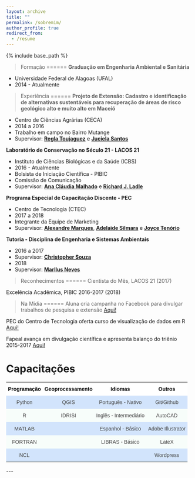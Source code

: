 ```yaml
---
layout: archive
title: ""
permalink: /sobremim/
author_profile: true
redirect_from:
  - /resume
---
```


{% include base_path %}


> Formação
======
**Graduação em Engenharia Ambiental e Sanitária**
  * Universidade Federal de Alagoas (UFAL)
  * 2014 - Atualmente

> Experiência
======
**Projeto de Extensão: Cadastro e identificação de alternativas sustentáveis para recuperação de áreas de risco geológico alto e muito alto em Maceió**
  * Centro de Ciências Agrárias (CECA)
  * 2014 a 2016
  * Trabalho em campo no Bairro Mutange
  * Supervisor: **<span style="color:blue"><a href="http://lattes.cnpq.br/6318193945215115">Regla Toujaguez</a></span>** e **<span style="color:blue"><a href="http://lattes.cnpq.br/8828140324836603">Juciela Santos</a></span>**

**Laboratório de Conservação no Século 21 - LACOS 21**
  * Instituto de Ciências Biológicas e da Saúde (ICBS)
  * 2016 - Atualmente
  * Bolsista de Iniciação Científica - PIBIC
  * Comissão de Comunicação
  * Supervisor: **<span style="color:blue"><a href="http://lattes.cnpq.br/6689567685438939">Ana Cláudia Malhado</a></span>** e **<span style="color:blue"><a href="http://lattes.cnpq.br/9442171708024416">Richard J. Ladle</a></span>**

**Programa Especial de Capacitação Discente - PEC**
  * Centro de Tecnologia (CTEC)
  * 2017 a 2018
  * Integrante da Equipe de Marketing
  * Supervisor: **<span style="color:blue"><a href="http://lattes.cnpq.br/1664387016139320">Alexandre Marques</a></span>**, **<span style="color:blue"><a href="http://lattes.cnpq.br/8244628866352750">Adelaide Silmara</a></span>** e **<span style="color:blue"><a href="http://lattes.cnpq.br/6015947101555081">Joyce Tenório</a></span>**

**Tutoria - Disciplina de Engenharia e Sistemas Ambientais**
  * 2016 a 2017
  * Supervisor: **<span style="color:blue"><a href="http://lattes.cnpq.br/2437633532556581">Christopher Souza</a></span>**
  * 2018
  * Supervisor: **<span style="color:blue"><a href="http://lattes.cnpq.br/4843589642146932">Marllus Neves</a></span>**

> Reconhecimentos
======
Cientista do Mês, LACOS 21 (2017)

Excelência Acadêmica, PIBIC 2016-2017 (2018)

> Na Mídia
======
Aluna cria campanha no Facebook para divulgar trabalhos de pesquisa e extensão <span style="color:blue"><a href="http://www.ufal.edu.br/noticias/2017/2/aluna-cria-campanha-no-facebook-para-divulgar-e-promover-trabalhos-de-pesquisa-e-extensao">Aqui!</a></span>

PEC do Centro de Tecnologia oferta curso de visualização de dados em R <span style="color:blue"><a href="http://www.ufal.edu.br/estudante/noticias/2017/8/estudantes-do-pec-de-tecnologia-ofertam-curso-de-visualizacao-de-dados-em-r">Aqui!</a></span>

Fapeal avança em divulgação científica e apresenta balanço do triênio 2015-2017 <span style="color:blue"><a href="http://www.agenciaalagoas.al.gov.br/noticia/item/23903-fapeal-avanca-em-divulgacao-cientifica-e-apresenta-balanco-do-trienio-2015-2017">Aqui!</a></span>    

Capacitações
======

<style type="text/css">
.tg  {border-collapse:collapse;border-spacing:0;border-color:#999;border:none;}
.tg td{font-family:Arial, sans-serif;font-size:14px;padding:10px 5px;border-style:solid;border-width:0px;overflow:hidden;word-break:normal;border-color:#999;color:#444;background-color:#F7FDFA;}
.tg th{font-family:Arial, sans-serif;font-size:14px;font-weight:normal;padding:10px 5px;border-style:solid;border-width:0px;overflow:hidden;word-break:normal;border-color:#999;color:#fff;background-color:#26ADE4;}
.tg .tg-6f66{background-color:#D2E4FC;font-size:13px;text-align:center;vertical-align:top}
.tg .tg-avcv{font-weight:bold;font-size:14px;background-color:#ffffff;color:#000000;text-align:center;vertical-align:top}
.tg .tg-baqh{text-align:center;vertical-align:top}
.tg .tg-scrz{font-weight:bold;background-color:#ffffff;color:#000000;text-align:center;vertical-align:top}
.tg .tg-z1yq{font-size:13px;text-align:center;vertical-align:top}
.tg .tg-j0tj{background-color:#D2E4FC;text-align:center;vertical-align:top}
</style>
<table class="tg">
  <tr>
    <th class="tg-scrz">Programação <br></th>
    <th class="tg-scrz">Geoprocessamento</th>
    <th class="tg-scrz">Idiomas</th>
    <th class="tg-avcv">Outros<br></th>
  </tr>
  <tr>
    <td class="tg-j0tj">Python</td>
    <td class="tg-j0tj">QGIS<br></td>
    <td class="tg-j0tj">Português - Nativo<br></td>
    <td class="tg-j0tj">Git/Github</td>
  </tr>
  <tr>
    <td class="tg-baqh">R</td>
    <td class="tg-baqh">IDRISI<br></td>
    <td class="tg-baqh">Inglês - Intermediário<br></td>
    <td class="tg-baqh">AutoCAD</td>
  </tr>
  <tr>
    <td class="tg-j0tj">MATLAB<br></td>
    <td class="tg-j0tj"></td>
    <td class="tg-j0tj">Espanhol - Básico<br></td>
    <td class="tg-j0tj">Adobe Illustrator</td>
  </tr>
  <tr>
    <td class="tg-baqh">FORTRAN</td>
    <td class="tg-baqh"></td>
    <td class="tg-baqh">LIBRAS - Básico</td>
    <td class="tg-baqh">LateX</td>
  </tr>
  <tr>
    <td class="tg-j0tj">NCL</td>
    <td class="tg-j0tj"></td>
    <td class="tg-j0tj"></td>
    <td class="tg-j0tj">Wordpress</td>
  </tr>
  
</table>
---
